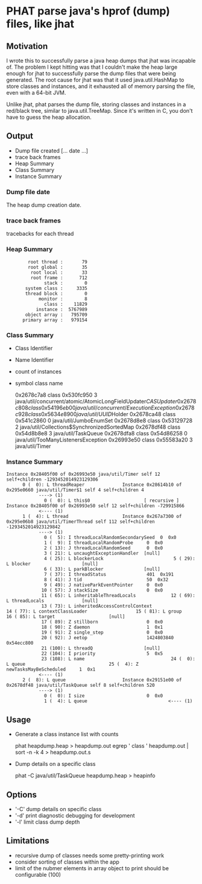 # PHAT  parse java's hprof (dump) files, like jhat

## Motivation
I wrote this to successfully parse a java heap dumps that jhat was incapable of.
The problem I kept hitting was that I couldn't make the heap large enough for jhat
to successfully parse the dump files that were being generated.  The root cause for jhat
was that it used java.util.HashMap to store classes and instances, and it exhausted all of memory
parsing the file, even with a 64-bit JVM.

Unlike jhat, phat parses the dump file, storing classes and instances in a red/black tree,
similar to java.util.TreeMap.  Since it's written in C, you don't have to guess the heap
allocation. 

## Output

- Dump file created [... date ...]
- trace back frames 
- Heap Summary 
- Class Summary
- Instance Summary

### Dump file date  

The heap dump creation date.

### trace back frames

tracebacks for each thread

### Heap Summary

            root thread :       79 
            root global :       35 
             root local :       33 
             root frame :      712 
                  stack :        0 
           system class :     3335 
           thread block :        0 
                monitor :        8 
                  class :    11829 
               instance :  5767989 
           object array :   795709 
          primary array :   979154 


### Class Summary

- Class Identifier
- Name Identifier 
- count of instances
- symbol class name

    0x2678c7a8 class 0x530fc950 3 java/util/concurrent/atomic/AtomicLongFieldUpdater$CASUpdater
    0x2678c808 class 0x54196eb0 0 java/util/concurrent/ExecutionException
    0x2678c928 class 0x5634e890 0 java/util/UUID$Holder
    0x2678ca48 class 0x541c2860 0 java/util/JumboEnumSet
    0x2678d8e8 class 0x53129728 2 java/util/Collections$SynchronizedSortedMap
    0x2678df48 class 0x54d8b8e8 3 java/util/TaskQueue
    0x2678dfa8 class 0x54d86258 0 java/util/TooManyListenersException
    0x26993e50 class 0x55583a20 3 java/util/Timer


### Instance Summary

    Instance 0x28405f00 of 0x26993e50 java/util/Timer self 12 self+children -1293452014923129306
          0 (  0): L threadReaper              Instance 0x28614b10 of 0x295e0660 java/util/Timer$1 self 4 self+children 4
                ----> (1)
                  0 (  0): L this$0                    [ recursive ] Instance 0x28405f00 of 0x26993e50 self 12 self+children -729915866
                <---- (1)
          1 (  4): L thread                    Instance 0x267a7300 of 0x295e06b8 java/util/TimerThread self 112 self+children -1293452014923129842
                ----> (1)
                  0 (  5): I threadLocalRandomSecondarySeed  0  0x0
                  1 (  9): I threadLocalRandomProbe     0  0x0
                  2 ( 13): J threadLocalRandomSeed      0  0x0
                  3 ( 21): L uncaughtExceptionHandler  [null]
                  4 ( 25): L blockerLock                          5 ( 29): L blocker                   [null]
                  6 ( 33): L parkBlocker               [null]
                  7 ( 37): I threadStatus               401  0x191
                  8 ( 41): J tid                        50  0x32
                  9 ( 49): J nativeParkEventPointer     0  0x0
                 10 ( 57): J stackSize                  0  0x0
                 11 ( 65): L inheritableThreadLocals             12 ( 69): L threadLocals              [null]
                 13 ( 73): L inheritedAccessControlContext               14 ( 77): L contextClassLoader                  15 ( 81): L group                               16 ( 85): L target                    [null]
                 17 ( 89): Z stillborn                  0  0x0
                 18 ( 90): Z daemon                     1  0x1
                 19 ( 91): Z single_step                0  0x0
                 20 ( 92): J eetop                      1424803840  0x54ecc800
                 21 (100): L threadQ                   [null]
                 22 (104): I priority                   5  0x5
                 23 (108): L name                                24 (  0): L queue                               25 (  4): Z newTasksMayBeScheduled     1  0x1
                <---- (1)
          2 (  8): L queue                     Instance 0x29151e00 of 0x2678df48 java/util/TaskQueue self 8 self+children 520
                ----> (1)
                  0 (  0): I size                       0  0x0
                  1 (  4): L queue                              <---- (1)


## Usage 

- Generate a class instance list with counts

    phat  heapdump.heap  > heapdump.out
    egrep ' class ' heapdump.out | sort -n -k 4 > heapdump.out.s

- Dump details on a specific class

    phat  -C java/util/TaskQueue  heapdump.heap  > heapinfo


## Options

- '-C' dump details on specific class
- '-d' print diagnostic debugging for development
- '-l' limit class dump depth

## Limitations

- recursive dump of classes needs some pretty-printing work
- consider sorting of classes within the app
- limit of the nubmer elements in array object to print should be configurable (100)
